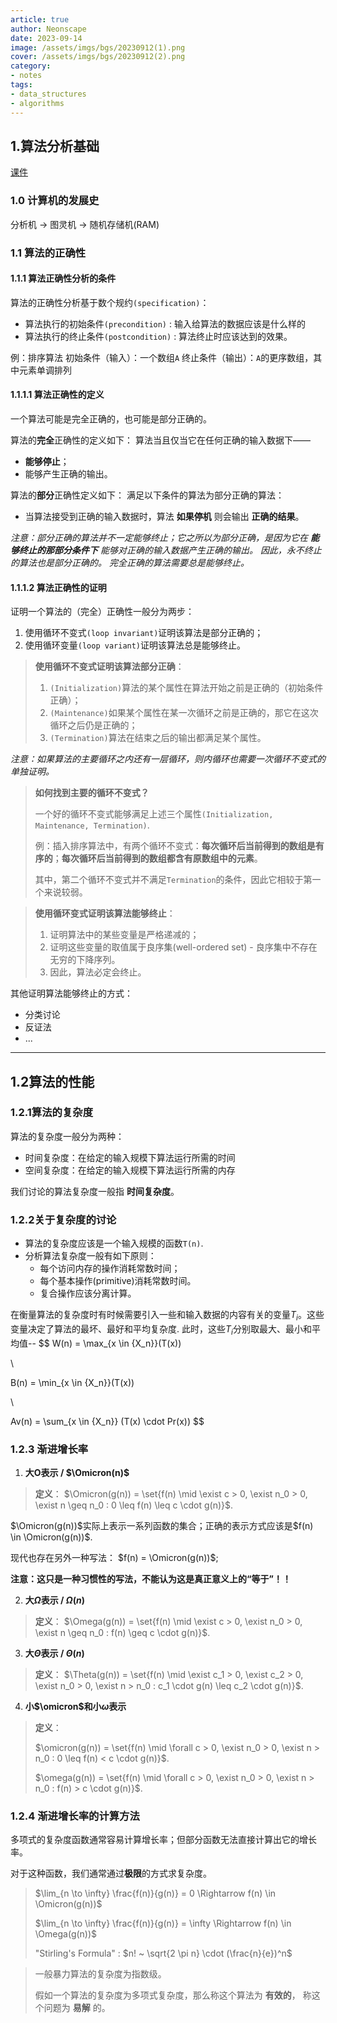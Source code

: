 ```yaml
---
article: true
author: Neonscape
date: 2023-09-14
image: /assets/imgs/bgs/20230912(1).png
cover: /assets/imgs/bgs/20230912(2).png
category: 
- notes
tags:
- data_structures
- algorithms
---
```


## 1.算法分析基础

<!-- more -->



[课件](./assets/docs/2.算法分析基础.pdf)

### 1.0 计算机的发展史
分析机 -> 图灵机 -> 随机存储机(RAM)

### 1.1 算法的正确性

#### 1.1.1 算法正确性分析的条件
算法的正确性分析基于数个规约`(specification)`：
- 算法执行的初始条件`(precondition)` : 输入给算法的数据应该是什么样的
- 算法执行的终止条件`(postcondition)` : 算法终止时应该达到的效果。

例：排序算法
初始条件（输入）：一个数组`A`
终止条件（输出）：`A`的更序数组，其中元素单调排列

#### 1.1.1.1 算法正确性的定义

一个算法可能是完全正确的，也可能是部分正确的。

算法的**完全**正确性的定义如下：
算法当且仅当它在任何正确的输入数据下——
- **能够停止**；
- 能够产生正确的输出。

算法的**部分**正确性定义如下：
满足以下条件的算法为部分正确的算法：
- 当算法接受到正确的输入数据时，算法 **如果停机** 则会输出 **正确的结果**。

*注意：部分正确的算法并不一定能够终止；它之所以为部分正确，是因为它在 **能够终止的那部分条件下** 能够对正确的输入数据产生正确的输出。*
*因此，永不终止的算法也是部分正确的。*
*完全正确的算法需要总是能够终止。*

#### 1.1.1.2 算法正确性的证明

证明一个算法的（完全）正确性一般分为两步：
1. 使用循环不变式`(loop invariant)`证明该算法是部分正确的；
2. 使用循环变量`(loop variant)`证明该算法总是能够终止。

> **使用循环不变式证明该算法部分正确**：
> 1. `(Initialization)`算法的某个属性在算法开始之前是正确的（初始条件正确）；
> 2. `(Maintenance)`如果某个属性在某一次循环之前是正确的，那它在这次循环之后仍是正确的；
> 3. `(Termination)`算法在结束之后的输出都满足某个属性。

*注意：如果算法的主要循环之内还有一层循环，则内循环也需要一次循环不变式的单独证明。*

> **如何找到主要的循环不变式？**
> 
> 一个好的循环不变式能够满足上述三个属性`(Initialization, Maintenance, Termination)`.
> 
> 例：插入排序算法中，有两个循环不变式：**每次循环后当前得到的数组是有序的**；**每次循环后当前得到的数组都含有原数组中的元素**。
> 
> 其中，第二个循环不变式并不满足`Termination`的条件，因此它相较于第一个来说较弱。

> **使用循环变式证明该算法能够终止**：
> 
> 1. 证明算法中的某些变量是严格递减的；
> 2. 证明这些变量的取值属于良序集(well-ordered set) - 良序集中不存在无穷的下降序列。
> 3. 因此，算法必定会终止。

其他证明算法能够终止的方式：
- 分类讨论
- 反证法
- ...

---

## 1.2算法的性能

### 1.2.1算法的复杂度
算法的复杂度一般分为两种：
- 时间复杂度：在给定的输入规模下算法运行所需的时间
- 空间复杂度：在给定的输入规模下算法运行所需的内存

我们讨论的算法复杂度一般指 **时间复杂度**。

### 1.2.2关于复杂度的讨论
- 算法的复杂度应该是一个输入规模的函数`T(n)`.
- 分析算法复杂度一般有如下原则：
  - 每个访问内存的操作消耗常数时间；
  - 每个基本操作(primitive)消耗常数时间。
  - 复合操作应该分离计算。

在衡量算法的复杂度时有时候需要引入一些和输入数据的内容有关的变量$T_i$。这些变量决定了算法的最坏、最好和平均复杂度.
此时，这些$T_i$分别取最大、最小和平均值--
$$
W(n) = \max_{x \in {X_n}}(T(x))

\\

B(n) = \min_{x \in {X_n}}(T(x))

\\

Av(n) = \sum_{x \in {X_n}} (T(x) \cdot Pr(x))
$$


### 1.2.3 渐进增长率

1. **大O表示 / $\Omicron(n)$**

> **定义**： $\Omicron(g(n)) = \set{f(n) \mid \exist c > 0, \exist n_0 > 0, \exist n \geq n_0 : 0 \leq f(n) \leq c \cdot g(n)}$.

$\Omicron(g(n))$实际上表示一系列函数的集合；正确的表示方式应该是$f(n) \in \Omicron(g(n))$.

现代也存在另外一种写法： $f(n) = \Omicron(g(n))$; 

**注意：这只是一种习惯性的写法，不能认为这是真正意义上的“等于”！！**

2. **大$\Omega$表示 / $\Omega(n)$**

> **定义**： $\Omega(g(n)) = \set{f(n) \mid \exist c > 0, \exist n_0 > 0, \exist n \geq n_0 : f(n) \geq c \cdot g(n)}$.

3. **大$\Theta$表示 / $\Theta(n)$**

> **定义**： $\Theta(g(n)) = \set{f(n) \mid \exist c_1 > 0, \exist c_2 > 0, \exist n_0 > 0, \exist n > n_0 : c_1 \cdot g(n) \leq c_2 \cdot g(n)}$.

4. **小$\omicron$和小$\omega$表示**

> **定义**：
> 
> $\omicron(g(n)) = \set{f(n) \mid \forall c > 0, \exist n_0 > 0, \exist n > n_0 : 0 \leq f(n) < c \cdot g(n)}$.
>
> $\omega(g(n)) = \set{f(n) \mid \forall c > 0, \exist n_0 > 0, \exist n > n_0 : f(n) > c \cdot g(n)}$.
>

### 1.2.4 渐进增长率的计算方法

多项式的复杂度函数通常容易计算增长率；但部分函数无法直接计算出它的增长率。

对于这种函数，我们通常通过**极限**的方式求复杂度。

> $\lim_{n \to \infty} \frac{f(n)}{g(n)} = 0 \Rightarrow f(n) \in \Omicron(g(n))$
>
> $\lim_{n \to \infty} \frac{f(n)}{g(n)} = \infty \Rightarrow f(n) \in \Omega(g(n))$
>
> "Stirling's Formula" : $n! ~ \sqrt{2 \pi n} \cdot (\frac{n}{e})^n$

> 一般暴力算法的复杂度为指数级。
>
> 假如一个算法的复杂度为多项式复杂度，那么称这个算法为 **有效的**， 称这个问题为 **易解** 的。

